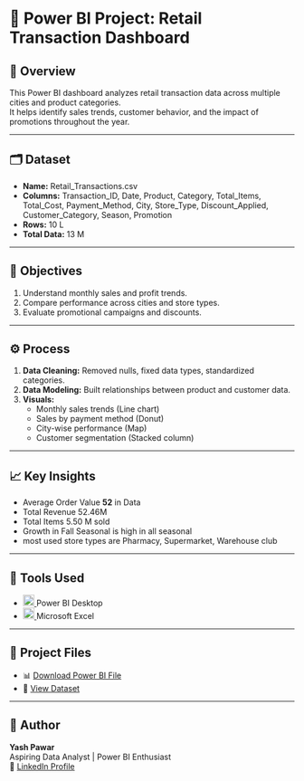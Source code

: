 # 🛒 Power BI Project: Retail Transaction Dashboard

## 📘 Overview
This Power BI dashboard analyzes retail transaction data across multiple cities and product categories.  
It helps identify sales trends, customer behavior, and the impact of promotions throughout the year.

---

## 🗂 Dataset
- **Name:** Retail_Transactions.csv  
- **Columns:** Transaction_ID, Date, Product, Category, Total_Items, Total_Cost, Payment_Method, City, Store_Type, Discount_Applied, Customer_Category, Season, Promotion
- **Rows:** 10 L
- **Total Data:** 13 M 

---

## 🎯 Objectives
1. Understand monthly sales and profit trends.  
2. Compare performance across cities and store types.  
3. Evaluate promotional campaigns and discounts.  

---

## ⚙️ Process
1. **Data Cleaning:** Removed nulls, fixed data types, standardized categories.  
2. **Data Modeling:** Built relationships between product and customer data.  
3. **Visuals:**
   - Monthly sales trends (Line chart)  
   - Sales by payment method (Donut)  
   - City-wise performance (Map)  
   - Customer segmentation (Stacked column)

---

## 📈 Key Insights
- Average Order Value **52** in Data
- Total Revenue 52.46M
- Total Items 5.50 M sold
- Growth in Fall Seasonal is high in all seasonal
- most used store types are Pharmacy, Supermarket, Warehouse club

---

## 🧰 Tools Used
- <a href="https://www.microsoft.com/en-us/power-platform/products/power-bi" target="_blank" rel="noreferrer"> <img src="https://cdn-dynmedia-1.microsoft.com/is/content/microsoftcorp/1068058-Icon-PowerBI" alt="Power BI" width="20" height="20"/> </a>Power BI Desktop  
- <a href="https://www.microsoft.com/en-in/microsoft-365/excel" target="_blank" rel="noreferrer"> <img src="https://res.cdn.office.net/files/fabric-cdn-prod_20251010.003/assets/brand-icons/product/svg/excel_16x1.svg" alt="Power BI" width="20" height="20"/> </a>Microsoft Excel   

---

## 📎 Project Files
- 📊 [Download Power BI File](PROJECT1.pbit)  
- 📄 [View Dataset](Retail_Transactions_Dataset.zip)

---

## 👤 Author
**Yash Pawar**  
Aspiring Data Analyst | Power BI Enthusiast  
🔗 [LinkedIn Profile](https://www.linkedin.com/in/yash-pawar2/)
